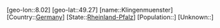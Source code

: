 ﻿---
location: [49.27,8.02]
type: City
tags:
- geo/City


SpocWebEntityId: 31491
isDeleted: false
confidential: public

---
[geo-lon::8.02]
[geo-lat::49.27]
[name::Klingenmuenster]
[Country::[Germany](geo/Continent/Europe/Germany.md)]
[State::[Rheinland-Pfalz](geo/Continent/Europe/Germany/Rheinland-Pfalz.md)]
[Population::]
[Unknown::]

